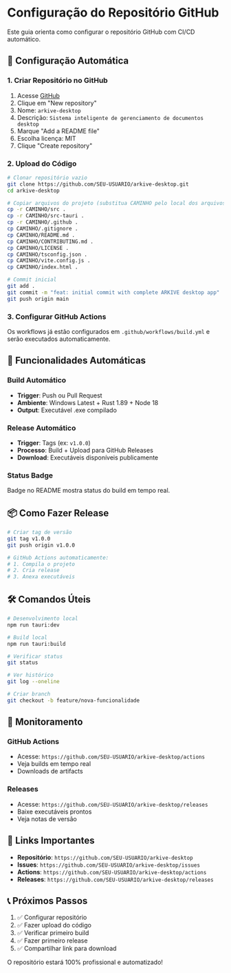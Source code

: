 # Configuração do Repositório GitHub

Este guia orienta como configurar o repositório GitHub com CI/CD automático.

## 🚀 Configuração Automática

### 1. Criar Repositório no GitHub

1. Acesse [GitHub](https://github.com)
2. Clique em "New repository"
3. Nome: `arkive-desktop`
4. Descrição: `Sistema inteligente de gerenciamento de documentos desktop`
5. Marque "Add a README file"
6. Escolha licença: MIT
7. Clique "Create repository"

### 2. Upload do Código

```bash
# Clonar repositório vazio
git clone https://github.com/SEU-USUARIO/arkive-desktop.git
cd arkive-desktop

# Copiar arquivos do projeto (substitua CAMINHO pelo local dos arquivos)
cp -r CAMINHO/src .
cp -r CAMINHO/src-tauri .
cp -r CAMINHO/.github .
cp CAMINHO/.gitignore .
cp CAMINHO/README.md .
cp CAMINHO/CONTRIBUTING.md .
cp CAMINHO/LICENSE .
cp CAMINHO/tsconfig.json .
cp CAMINHO/vite.config.js .
cp CAMINHO/index.html .

# Commit inicial
git add .
git commit -m "feat: initial commit with complete ARKIVE desktop app"
git push origin main
```

### 3. Configurar GitHub Actions

Os workflows já estão configurados em `.github/workflows/build.yml` e serão executados automaticamente.

## 🔧 Funcionalidades Automáticas

### Build Automático
- **Trigger**: Push ou Pull Request
- **Ambiente**: Windows Latest + Rust 1.89 + Node 18
- **Output**: Executável .exe compilado

### Release Automático
- **Trigger**: Tags (ex: `v1.0.0`)
- **Processo**: Build + Upload para GitHub Releases
- **Download**: Executáveis disponíveis publicamente

### Status Badge
Badge no README mostra status do build em tempo real.

## 📦 Como Fazer Release

```bash
# Criar tag de versão
git tag v1.0.0
git push origin v1.0.0

# GitHub Actions automaticamente:
# 1. Compila o projeto
# 2. Cria release
# 3. Anexa executáveis
```

## 🛠️ Comandos Úteis

```bash
# Desenvolvimento local
npm run tauri:dev

# Build local
npm run tauri:build

# Verificar status
git status

# Ver histórico
git log --oneline

# Criar branch
git checkout -b feature/nova-funcionalidade
```

## 🚦 Monitoramento

### GitHub Actions
- Acesse: `https://github.com/SEU-USUARIO/arkive-desktop/actions`
- Veja builds em tempo real
- Downloads de artifacts

### Releases
- Acesse: `https://github.com/SEU-USUARIO/arkive-desktop/releases`
- Baixe executáveis prontos
- Veja notas de versão

## 🔗 Links Importantes

- **Repositório**: `https://github.com/SEU-USUARIO/arkive-desktop`
- **Issues**: `https://github.com/SEU-USUARIO/arkive-desktop/issues`
- **Actions**: `https://github.com/SEU-USUARIO/arkive-desktop/actions`
- **Releases**: `https://github.com/SEU-USUARIO/arkive-desktop/releases`

## 📞 Próximos Passos

1. ✅ Configurar repositório
2. ✅ Fazer upload do código
3. ✅ Verificar primeiro build
4. ✅ Fazer primeiro release
5. ✅ Compartilhar link para download

O repositório estará 100% profissional e automatizado!